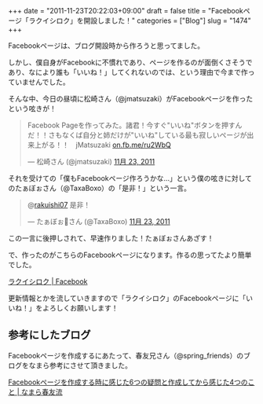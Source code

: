 +++
date = "2011-11-23T20:22:03+09:00"
draft = false
title = "Facebookページ「ラクイシロク」を開設しました！"
categories = ["Blog"]
slug = "1474"
+++

Facebookページは、ブログ開設時から作ろうと思ってました。

しかし、僕自身がFacebookに不慣れであり、ページを作るのが面倒くさそうであり、なにより誰も「いいね！」してくれないのでは、という理由で今まで作っていませんでした。

そんな中、今日の昼頃に松崎さん（@jmatsuzaki）がFacebookページを作ったという呟きが！

<blockquote class="twitter-tweet" lang="ja"><p>Facebook Pageを作ってみた。諸君！今すぐ"いいね"ボタンを押すんだ！！さもなくば自分と姉だけが"いいね"している最も寂しいページが出来上がる！！　jMatsuzaki <a href="http://t.co/Mjz57pbK" title="http://on.fb.me/ru2WbQ">on.fb.me/ru2WbQ</a></p>&mdash; 松崎さん (@jmatsuzaki) <a href="https://twitter.com/jmatsuzaki/status/139178012825485312" data-datetime="2011-11-23T03:06:38+00:00">11月 23, 2011</a></p></blockquote>


それを受けての「僕もFacebookページ作ろうかな...」という僕の呟きに対してのたぁぼぉさん（@TaxaBoxo）の「是非！」という一言。

<blockquote class="twitter-tweet" data-in-reply-to="139229316159512577" lang="ja"><p>@<a href="https://twitter.com/rakuishi07">rakuishi07</a> 是非！</p>&mdash; たぁぼぉさん (@TaxaBoxo) <a href="https://twitter.com/TaxaBoxo/status/139247464023728128" data-datetime="2011-11-23T07:42:37+00:00">11月 23, 2011</a></p></blockquote>


この一言に後押しされて、早速作りました！たぁぼぉさんあざす！

で、作ったのがこちらのFacebookページになります。作るの思ってたより簡単でした。

<a href="http://www.facebook.com/rakuishi" target="_blank">ラクイシロク | Facebook</a></a>

更新情報とかを流していきますので「ラクイシロク」のFacebookページに「いいね！」をよろしくお願いします！

<h2>参考にしたブログ</h2>

Facebookページを作成するにあたって、春友兄さん（@spring_friends）のブログをなまら参考にさせて頂きました。

<a href="http://harutomo-ryu.com/archives/2011-06-12/171504.html" target="_blank">Facebookページを作成する時に感じた6つの疑問と作成してから感じた4つのこと | なまら春友流</a>
